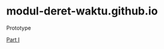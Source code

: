 # modul-deret-waktu.github.io
Prototype

[Part I](Leonardovalentino.github.io/modul-deret-waktu/Pembukaan.html)
